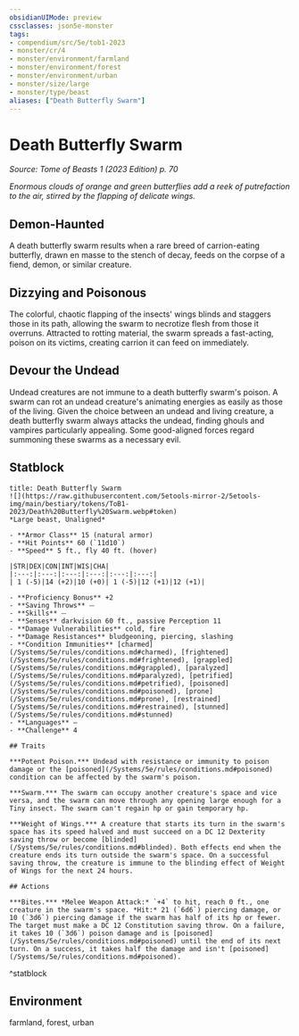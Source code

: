 ```yaml
---
obsidianUIMode: preview
cssclasses: json5e-monster
tags:
- compendium/src/5e/tob1-2023
- monster/cr/4
- monster/environment/farmland
- monster/environment/forest
- monster/environment/urban
- monster/size/large
- monster/type/beast
aliases: ["Death Butterfly Swarm"]
---
```

# Death Butterfly Swarm
*Source: Tome of Beasts 1 (2023 Edition) p. 70*  

*Enormous clouds of orange and green butterflies add a reek of putrefaction to the air, stirred by the flapping of delicate wings.*

## Demon-Haunted

A death butterfly swarm results when a rare breed of carrion-eating butterfly, drawn en masse to the stench of decay, feeds on the corpse of a fiend, demon, or similar creature.

## Dizzying and Poisonous

The colorful, chaotic flapping of the insects' wings blinds and staggers those in its path, allowing the swarm to necrotize flesh from those it overruns. Attracted to rotting material, the swarm spreads a fast-acting, poison on its victims, creating carrion it can feed on immediately.

## Devour the Undead

Undead creatures are not immune to a death butterfly swarm's poison. A swarm can rot an undead creature's animating energies as easily as those of the living. Given the choice between an undead and living creature, a death butterfly swarm always attacks the undead, finding ghouls and vampires particularly appealing. Some good-aligned forces regard summoning these swarms as a necessary evil.

## Statblock

```ad-statblock
title: Death Butterfly Swarm
![](https://raw.githubusercontent.com/5etools-mirror-2/5etools-img/main/bestiary/tokens/ToB1-2023/Death%20Butterfly%20Swarm.webp#token)
*Large beast, Unaligned*

- **Armor Class** 15 (natural armor)
- **Hit Points** 60 (`11d10`)
- **Speed** 5 ft., fly 40 ft. (hover)

|STR|DEX|CON|INT|WIS|CHA|
|:---:|:---:|:---:|:---:|:---:|:---:|
| 1 (-5)|14 (+2)|10 (+0)| 1 (-5)|12 (+1)|12 (+1)|

- **Proficiency Bonus** +2
- **Saving Throws** ⏤
- **Skills** ⏤
- **Senses** darkvision 60 ft., passive Perception 11
- **Damage Vulnerabilities** cold, fire
- **Damage Resistances** bludgeoning, piercing, slashing
- **Condition Immunities** [charmed](/Systems/5e/rules/conditions.md#charmed), [frightened](/Systems/5e/rules/conditions.md#frightened), [grappled](/Systems/5e/rules/conditions.md#grappled), [paralyzed](/Systems/5e/rules/conditions.md#paralyzed), [petrified](/Systems/5e/rules/conditions.md#petrified), [poisoned](/Systems/5e/rules/conditions.md#poisoned), [prone](/Systems/5e/rules/conditions.md#prone), [restrained](/Systems/5e/rules/conditions.md#restrained), [stunned](/Systems/5e/rules/conditions.md#stunned)
- **Languages** —
- **Challenge** 4

## Traits

***Potent Poison.*** Undead with resistance or immunity to poison damage or the [poisoned](/Systems/5e/rules/conditions.md#poisoned) condition can be affected by the swarm's poison.

***Swarm.*** The swarm can occupy another creature's space and vice versa, and the swarm can move through any opening large enough for a Tiny insect. The swarm can't regain hp or gain temporary hp.

***Weight of Wings.*** A creature that starts its turn in the swarm's space has its speed halved and must succeed on a DC 12 Dexterity saving throw or become [blinded](/Systems/5e/rules/conditions.md#blinded). Both effects end when the creature ends its turn outside the swarm's space. On a successful saving throw, the creature is immune to the blinding effect of Weight of Wings for the next 24 hours.

## Actions

***Bites.*** *Melee Weapon Attack:* `+4` to hit, reach 0 ft., one creature in the swarm's space. *Hit:* 21 (`6d6`) piercing damage, or 10 (`3d6`) piercing damage if the swarm has half of its hp or fewer. The target must make a DC 12 Constitution saving throw. On a failure, it takes 10 (`3d6`) poison damage and is [poisoned](/Systems/5e/rules/conditions.md#poisoned) until the end of its next turn. On a success, it takes half the damage and isn't [poisoned](/Systems/5e/rules/conditions.md#poisoned).
```
^statblock

## Environment

farmland, forest, urban